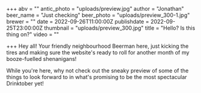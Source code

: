 +++
abv = ""
antic_photo = "uploads/preview.jpg"
author = "Jonathan"
beer_name = "Just checking"
beer_photo = "uploads/preview_300-1.jpg"
brewer = ""
date = 2022-09-26T11:00:00Z
publishdate = 2022-09-25T23:00:00Z
thumbnail = "uploads/preview_300.jpg"
title = "Hello? Is this thing on?"
video = ""

+++
Hey all! Your friendly neighbourhood Beerman here, just kicking the tires and making sure the website's ready to roll for another month of my booze-fuelled shenanigans!

While you're here, why not check out the sneaky preview of some of the things to look forward to in what's promising to be the most spectacular Drinktober yet!